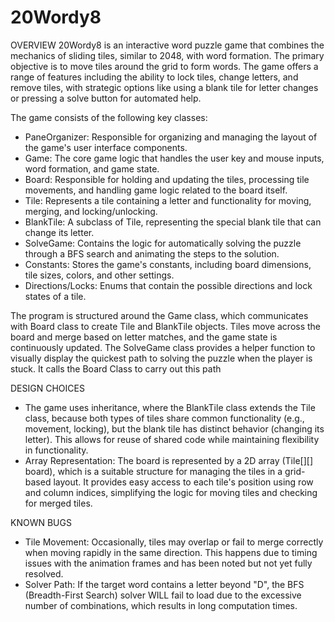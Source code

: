 # 20Wordy8

OVERVIEW
20Wordy8 is an interactive word puzzle game that combines the mechanics of sliding tiles, similar to 2048, with word
formation. The primary objective is to move tiles around the grid to form words. The game offers a range of features
including the ability to lock tiles, change letters, and remove tiles, with strategic options like using a blank tile
for letter changes or pressing a solve button for automated help.

The game consists of the following key classes:
- PaneOrganizer: Responsible for organizing and managing the layout of the game's user interface components.
- Game: The core game logic that handles the user key and mouse inputs, word formation, and game state.
- Board: Responsible for holding and updating the tiles, processing tile movements, and handling game logic related to
  the board itself.
- Tile: Represents a tile containing a letter and functionality for moving, merging, and locking/unlocking.
- BlankTile: A subclass of Tile, representing the special blank tile that can change its letter.
- SolveGame: Contains the logic for automatically solving the puzzle through a BFS search and animating the steps to
  the solution.
- Constants: Stores the game's constants, including board dimensions, tile sizes, colors, and other settings.
- Directions/Locks: Enums that contain the possible directions and lock states of a tile.

The program is structured around the Game class, which communicates with Board class to create Tile and BlankTile
objects. Tiles move across the board and merge based on letter matches, and the game state is continuously updated.
The SolveGame class provides a helper function to visually display the quickest path to solving the puzzle when the
player is stuck. It calls the Board Class to carry out this path

DESIGN CHOICES
- The game uses inheritance, where the BlankTile class extends the Tile class, because both types of tiles share
  common functionality (e.g., movement, locking), but the blank tile has distinct behavior (changing its letter). This
  allows for reuse of shared code while maintaining flexibility in functionality.
- Array Representation: The board is represented by a 2D array (Tile[][] board), which is a suitable structure for
  managing the tiles in a grid-based layout. It provides easy access to each tile's position using row and column
  indices, simplifying the logic for moving tiles and checking for merged tiles.

KNOWN BUGS
- Tile Movement: Occasionally, tiles may overlap or fail to merge correctly when moving rapidly in the same direction.
  This happens due to timing issues with the animation frames and has been noted but not yet fully resolved.
- Solver Path: If the target word contains a letter beyond "D", the BFS (Breadth-First Search) solver WILL fail to load
  due to the excessive number of combinations, which results in long computation times.


